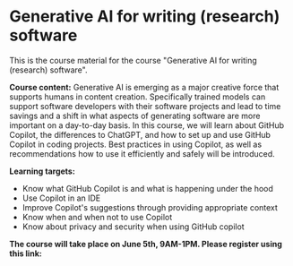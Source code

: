 # Generative AI for writing (research) software

This is the course material for the course "Generative AI for writing (research) software".

**Course content:** Generative AI is emerging as a major creative force that supports humans in content creation. Specifically trained models can support software developers with their software projects and lead to time savings and a shift in what aspects of generating software are more important on a day-to-day basis. In this course, we will learn about GitHub Copilot, the differences to ChatGPT, and how to set up and use GitHub Copilot in coding projects. Best practices in using Copilot, as well as recommendations how to use it efficiently and safely will be introduced.

**Learning targets:** 
- Know what GitHub Copilot is and what is happening under the hood
- Use Copilot in an IDE
- Improve Copilot's suggestions through providing appropriate context
- Know when and when not to use Copilot
- Know about privacy and security when using GitHub copilot

**The course will take place on June 5th, 9AM-1PM. Please register using this link:**


